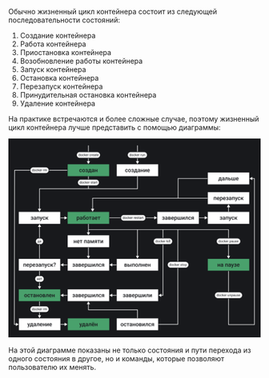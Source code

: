Обычно жизненный цикл контейнера состоит из следующей последовательности состояний:

1. Создание контейнера
2. Работа контейнера
3. Приостановка контейнера
4. Возобновление работы контейнера
5. Запуск контейнера
6. Остановка контейнера
7. Перезапуск контейнера
8. Принудительная остановка контейнера
9. Удаление контейнера

На практике встречаются и более сложные случае, поэтому жизненный цикл контейнера лучше представить с помощью диаграммы:

![Схема жизненного цикла контейнера Docker с указанием команд управления](images/container-lifecycle.png)

На этой диаграмме показаны не только состояния и пути перехода из одного состояния в другое, но и команды, которые позволяют пользователю их менять.
